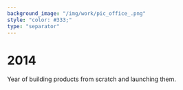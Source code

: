 ```yaml
---
background_image: "/img/work/pic_office_.png"
style: "color: #333;"
type: "separator"
---
```

# 2014
Year of building products from scratch and launching them.
